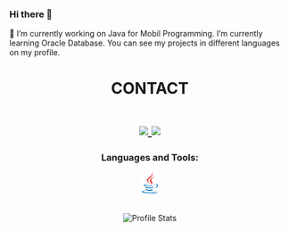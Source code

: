 ### Hi there 👋

🔭 I’m currently working on Java for Mobil Programming. 
    I’m currently learning Oracle Database.
    You can see my projects in different languages on my profile.

<div align="center">
  <h1>CONTACT<h1>
      

  
  <a href="https://www.linkedin.com/in/tugay-yildiz-8b771b1a0/">
    <img src="https://img.shields.io/badge/Linkedin-0077B5?style=for-the-badge&logo=linkedin&logoColor=white" />
  </a>

  <a href="https://www.hackerrank.com/tugayyildiz94">
    <img src="https://img.shields.io/badge/-HackerRank-2EC866?style=for-the-badge&logo=HackerRank&logoColor=white" />
  </a>
 <h3 align="center">Languages and Tools:</h3>
      
<p align="center"> 
      <a href="https://www.java.com" target="_blank"> <img src="https://raw.githubusercontent.com/devicons/devicon/master/icons/java/java-original.svg" alt="java" width="40" height="40"/> </a>
    
  
    
  

</div><br />
    
<div align="center">
 <img src="https://github-readme-stats.vercel.app/api?username=tugayyildiz&show_icons=true&theme=radical&hide_border=true&border_radius=20%" alt="Profile Stats"/><br/><br />
 
<!--
**tugayyildiz/tugayyildiz** is a ✨ _special_ ✨ repository because its `README.md` (this file) appears on your GitHub profile.

Here are some ideas to get you started:

- 🔭 I’m currently working on ...
- 🌱 I’m currently learning ...
- 👯 I’m looking to collaborate on ...
- 🤔 I’m looking for help with ...
- 💬 Ask me about ...
- 📫 How to reach me: ...
- 😄 Pronouns: ...
- ⚡ Fun fact: ...
-->
